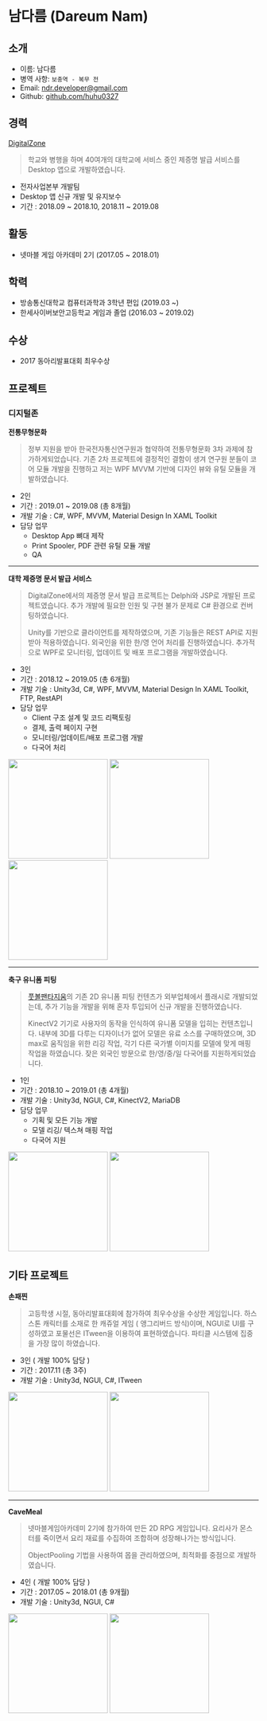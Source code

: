 # 남다름 (Dareum Nam)

## 소개

- 이름: 남다름
- 병역 사항: `보충역 - 복무 전`
- Email: ndr.developer@gmail.com
- Github: [github.com/huhu0327](https://github.com/huhu0327)

## 경력

[DigitalZone](http://www.doculink.co.kr)

> 학교와 병행을 하며 40여개의 대학교에 서비스 중인 제증명 발급 서비스를 Desktop 앱으로 개발하였습니다.

- 전자사업본부 개발팀
- Desktop 앱 신규 개발 및 유지보수
- 기간 : 2018.09 ~ 2018.10, 2018.11 ~ 2019.08

## 활동

- 넷마블 게임 아카데미 2기 (2017.05 ~ 2018.01)

## 학력

- 방송통신대학교 컴퓨터과학과 3학년 편입 (2019.03 ~)
- 한세사이버보안고등학교 게임과 졸업 (2016.03 ~ 2019.02)

## 수상

- 2017 동아리발표대회 최우수상

## 프로젝트

### 디지털존

**전통무형문화**

> 정부 지원을 받아 한국전자통신연구원과 협약하여 전통무형문화 3차 과제에 참가하게되었습니다. 기존 2차 프로젝트에 결정적인 결함이 생겨 연구원 분들이 코어 모듈 개발을 진행하고 저는 WPF MVVM 기반에 디자인 뷰와 유틸 모듈을 개발하였습니다.

- 2인
- 기간 : 2019.01 ~ 2019.08 (총 8개월)
- 개발 기술 : C#, WPF, MVVM, Material Design In XAML Toolkit
- 담당 업무
  - Desktop App 뼈대 제작
  - Print Spooler, PDF 관련 유틸 모듈 개발
  - QA

---

**대학 제증명 문서 발급 서비스**

> DigitalZone에서의 제증명 문서 발급 프로젝트는 Delphi와 JSP로 개발된 프로젝트였습니다. 추가 개발에 필요한 인원 및 구현 불가 문제로 C# 환경으로 컨버팅하였습니다.
>
> Unity를 기반으로 클라이언트를 제작하였으며, 기존 기능들은 REST API로 지원 받아 적용하였습니다. 외국인을 위한 한/영 언어 처리를 진행하였습니다. 추가적으로 WPF로 모니터링, 업데이트 및 배포 프로그램을 개발하였습니다.

- 3인
- 기간 : 2018.12 ~ 2019.05 (총 6개월)
- 개발 기술 : Unity3d, C#, WPF, MVVM, Material Design In XAML Toolkit, FTP, RestAPI
- 담당 업무
  - Client 구조 설계 및 코드 리팩토링
  - 결제, 출력 페이지 구현
  - 모니터링/업데이트/배포 프로그램 개발
  - 다국어 처리

<img width="200" src="https://user-images.githubusercontent.com/28612967/93369308-28171c80-f88a-11ea-9b50-8d0cf76e0a6f.png">
<img width="200" src="https://user-images.githubusercontent.com/28612967/93369311-29484980-f88a-11ea-8bd2-de17044978f2.png">
<img width="200" src="https://user-images.githubusercontent.com/28612967/93369310-29484980-f88a-11ea-8d7e-af24d6daa8f3.png">

---

**축구 유니폼 피팅**

> [풋볼팬타지움](http://faentasium.com/)의 기존 2D 유니폼 피팅 컨텐츠가 외부업체에서 플래시로 개발되었는데, 추가 기능을 개발을 위해 혼자 투입되어 신규 개발을 진행하였습니다.
>
> KinectV2 기기로 사용자의 동작을 인식하여 유니폼 모델을 입히는 컨텐츠입니다. 내부에 3D를 다루는 디자이너가 없어 모델은 유료 소스를 구매하였으며, 3D max로 움직임을 위한 리깅 작업, 각기 다른 국가별 이미지를 모델에 맞게 매핑 작업을 하였습니다. 잦은 외국인 방문으로 한/영/중/일 다국어를 지원하게되었습니다.

- 1인
- 기간 : 2018.10 ~ 2019.01 (총 4개월)
- 개발 기술 : Unity3d, NGUI, C#, KinectV2, MariaDB
- 담당 업무
  - 기획 및 모든 기능 개발
  - 모델 리깅/ 텍스쳐 매핑 작업
  - 다국어 지원

<img width="200" src="https://user-images.githubusercontent.com/28612967/93372392-cefdb780-f88e-11ea-9759-21a9e84c752c.png">
<img width="200" src="https://user-images.githubusercontent.com/28612967/93372396-d02ee480-f88e-11ea-8c9c-c60c03d22e9b.png">

## 기타 프로젝트

**손패찐**

> 고등학생 시절, 동아리발표대회에 참가하여 최우수상을 수상한 게임입니다.
> 하스스톤 캐릭터를 소재로 한 캐쥬얼 게임 ( 앵그리버드 방식)이며, NGUI로 UI를 구성하였고 포물선은 ITween을 이용하여 표현하였습니다. 파티클 시스템에 집중을 가장 많이 하였습니다.

- 3인 ( 개발 100% 담당 )
- 기간 : 2017.11 (총 3주)
- 개발 기술 : Unity3d, NGUI, C#, ITween

<div>
<img Height="200" src="https://user-images.githubusercontent.com/28612967/75357736-31906580-58f5-11ea-866c-68c933d710af.png">
<img Height="200" src="https://user-images.githubusercontent.com/28612967/75357740-32c19280-58f5-11ea-9c86-79ec0343109d.png">
</div>

---

**CaveMeal**

> 넷마블게임아카데미 2기에 참가하여 만든 2D RPG 게임입니다. 요리사가 몬스터를 죽이면서 요리 재료를 수집하여 조합하며 성장해나가는 방식입니다.
>
> ObjectPooling 기법을 사용하여 몹을 관리하였으며, 최적화를 중점으로 개발하였습니다.

- 4인 ( 개발 100% 담당 )
- 기간 : 2017.05 ~ 2018.01 (총 9개월)
- 개발 기술 : Unity3d, NGUI, C#

<div>
<img Height="200" src="https://user-images.githubusercontent.com/28612967/75356824-cbefa980-58f3-11ea-9054-d27fca1dfe52.png">
<img Height="200" src="https://user-images.githubusercontent.com/28612967/75356833-ce520380-58f3-11ea-9847-6e0f42b8e50b.png">
</div>
